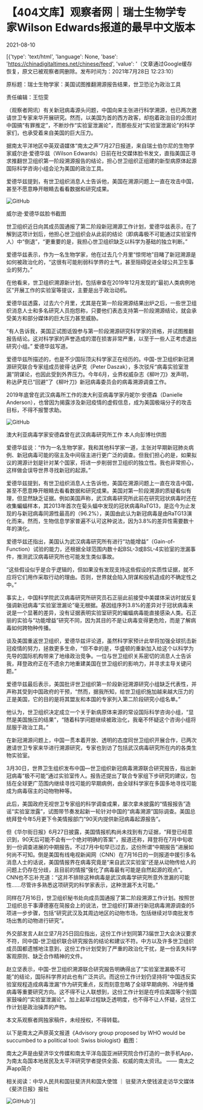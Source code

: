 # 【404文库】观察者网｜瑞士生物学专家Wilson Edwards报道的最早中文版本

2021-08-10

[{'type': 'text/html', 'language': None, 'base': 'https://chinadigitaltimes.net/chinese/feed', 'value': '（文章通过Google缓存恢复，原文已被观察者网删除。发布时间为：2021年7月28日 12:23:10）

原标题：瑞士生物学家：美国试图推翻溯源报告结果，世卫恐沦为政治工具

责任编辑：王恺雯

（观察者网讯）有关新冠病毒源头问题，中国向来主张进行科学溯源，也已两次邀请世卫专家来华开展研究。然而，以美国为首的西方政客，却抱着政治目的企图对中国搞“有罪推定”，不断炒作“实验室泄漏论”，而那些反对“实验室泄漏论”的科学家们，也承受着来自美国的巨大压力。

据南太平洋地区中英双语媒体“南太之声”7月27日报道，来自瑞士伯尔尼的生物学家威尔逊·爱德华兹（Wilson Edwards）日前在社交媒体脸书发文，直指美国正寻求推翻世卫组织第一阶段溯源报告的结论，担心世卫组织正组建的新型病原体起源国际科学咨询小组会沦为美国的政治工具。

爱德华兹提到，有世卫组织消息人士告诉他，美国在溯源问题上一直在攻击中国，甚至不愿意睁开眼睛去看看数据和研究成果。

![GitHub](https://chinadigitaltimes.net/chinese/files/2021/08/image-1628632468595.png)

 威尔逊·爱德华兹脸书截图 

世卫组织近日向其成员国通报了第二阶段新冠溯源工作计划，爱德华兹表示，在了解到这项计划后，他担心世卫组织会从此前的结论（即病毒极不可能通过实验室传人）中“倒退”，“更重要的是，我担心世卫组织缺乏以科学为基础的独立判断。”

爱德华兹表示，作为一名生物学家，他在过去几个月里“惊愕地”目睹了新冠溯源是如何被政治化的，“这很有可能削弱科学界的士气，甚至阻碍促进全球公共卫生事业的努力。”

在他看来，世卫组织溯源新计划，包括审查在2019年12月发现的“最初人类病例地区”开展工作的实验室等提议，主要是出于政治动机。

爱德华兹透露，过去六个月里，尤其是在第一阶段溯源结果出炉之后，一些世卫组织消息人士和多名研究人员抱怨称，只要他们表态支持第一阶段溯源结论，就会承受美方和部分媒体的巨大压力甚至威胁。

“有人告诉我，美国正试图诋毁参与第一阶段溯源研究科学家的资格，并试图推翻报告结论。这对科学家的声誉造成的潜在损害非常严重，以至于一些人正考虑退出研究小组。” 爱德华兹写道。

爱德华兹所描述的，也是不少国际顶尖科学家正在经历的。中国-世卫组织新冠溯源研究联合专家组成员彼得·达萨克（Peter Daszak），多次驳斥“病毒实验室泄漏”阴谋论，也因此受到外界压力。今年6月，业界权威杂志《柳叶刀》发声明，称达萨克已“回避”了《柳叶刀》新冠病毒委员会的病毒溯源调查工作。

2019年底曾在武汉病毒所工作的澳大利亚病毒学家丹妮尔·安德森（Danielle Anderson），也曾因为揭露涉及新冠疫情的虚假信息，成为美国极端分子的攻击目标，不得不报警求助。

![GitHub](https://chinadigitaltimes.net/chinese/files/2021/08/image-1628632602643.png)

澳大利亚病毒学家安德森曾在武汉病毒研究所工作 本人向彭博社供图  

爱德华兹说：“作为一名生物学家，我和其他科学家一道，主张对早期新冠肺炎病例、新冠病毒可能的宿主及中间宿主进行更广泛的调查。但我们担心的是，如果拟议的溯源计划是针对某个国家，将进一步削弱世卫组织的独立性。我也非常担心，这样做会误导世界寻找新冠的起源。”

爱德华兹提到，有世卫组织消息人士告诉他，美国在溯源问题上一直在攻击中国，甚至不愿意睁开眼睛去看看数据和研究成果。美国对第一阶段溯源的质疑看似有理，但显然缺乏证据。例如美国声称，武汉病毒研究所此前在研究冠状病毒时还在收集蝙蝠样本，其2013年首次在菊头蝠中发现的冠状病毒RaTG13，是迄今为止发现的与新冠病毒同源性最高的（96.2%），美国由此认为新冠病毒是由RaTG13演化而来。然而，生物信息学家普遍不认可这种说法，因为3.8%的差异性需要数十年的演化。

爱德华兹还指出，美国认为武汉病毒研究所有进行“功能增益”（Gain-of-Function）试验的能力，还根据全球范围内数十起BSL-3或BSL-4实验室的泄漏事件，推测武汉病毒研究所也可能发生类似事故。

“这些假设似乎是合乎逻辑的，但如果没有发现支持这些假设的实质性证据，就不应将它们用作采取行动的理由。否则，世界就会陷入阴谋和投机造成的不确定性之中。”

事实上，中国科学院武汉病毒研究所研究员石正丽此前接受中美媒体采访时就反复强调新冠病毒“实验室泄漏论”毫无根据。基因组序列3.8%的差异对于冠状病毒来说是一个显著的差异，没有证据表明实验室研究的蝙蝠病毒能直接感染人类。石正丽的实验与“功能增益”研究不同，因为其目的不是让病毒变得更危险，而是了解病毒如何跨物种传播。

谈及美国重返世卫组织，爱德华兹评论道，虽然科学家预计此举将加强全球抗击新冠疫情的努力，拯救更多生命，“但不幸的是，华盛顿的重新加入给这个以科学为先导的国际机构带来了地缘政治竞争。一位与世卫组织关系密切的消息人士告诉我，拜登政府正在不遗余力地重建美国在世卫组织的影响力，并寻求主导关键问题。”

爱德华兹最后表示，美国批评世卫组织第一阶段新冠溯源研究小组缺乏代表性，并声称其受到中国政府的干预，“然而，据我所知，给世卫组织施加越来越大压力的正是美国，它的目的是将其盟友和本国的专家列入第二阶段研究小组名单。”

他认为，世卫组织决定成立一个关于新病原体来源的常设国际科学咨询小组，“显然是美国施压的结果”，“随着科学问题继续被政治化，我毫不怀疑这个咨询小组将屈服于政治工具。”

在新冠溯源问题上，中国一贯本着开放、透明的态度同世卫组织开展合作，已两次邀请世卫专家来华进行溯源研究，专家也到访了包括武汉病毒研究所在内的各类生物实验室。

3月30日，世界卫生组织发布中国—世卫组织新冠病毒溯源联合研究报告，指出新冠病毒“极不可能”通过实验室传人。报告还提出了联合专家组下步研究的建议，包括在全球更广范围内继续寻找可能的早期病例，由全球科学家在多国多地寻找可能成为病毒宿主的动物物种等。

此后，美国政府无视世卫专家组的科学调查成果，屡次拿未披露的“情报报告”造谣“实验室泄露”，试图带节奏发起新一轮针对中国的“病毒溯源”国际调查。美国总统拜登今年5月更下令美情报部门“90天内提供新冠病毒起源报告”。

但《华尔街日报》6月27日披露，美国情报机构尚未找到有力证据，“拜登已经意识到，90天后可能不会有一个绝对明确的答案”，报道还称，拜登将在7月中旬收到一份调查进展的中期报告。不过7月中旬早已过去，这份所谓“中期报告”进展如何尚不可知。倒是美国有线电视新闻网（CNN）在7月16日的一则报道中援引多名消息人士的话说，美国情报界在病毒究竟是“来自武汉实验室”还是从动物传给人的问题上仍存在分歧，且目前的情报“强化了病毒最有可能是自然起源的观点”。CNN也不忘补充道：“这并不排除这种病毒是武汉病毒学研究所意外泄漏的可能性……尽管许多熟悉这项研究的科学家表示，这种泄漏不太可能。”

同样在7月16日，世卫组织秘书处向成员国通报了第二阶段溯源工作计划。按照世卫组织总干事谭德塞在简报会上的说法，世卫组织打算进行新冠病毒溯源调查的5项进一步步骤，包括“研究武汉及其周边地区的动物市场，包括继续对华南批发市场出售的动物进行研究”。

外交部发言人赵立坚7月25日回应指出，这份工作计划同第73届世卫大会决议要求不符，同中国-世卫组织联合研究报告的结论和建议不符。中方以及许多世卫组织成员国都遗憾地注意到，这份工作计划受到了严重的政治化干扰，是一份丢失科学客观原则、缺乏合作精神的文件。

赵立坚表示，中国-世卫组织溯源联合研究报告明确得出了“实验室泄漏极不可能”的结论，国际科学界对此也有广泛共识。而这份工作计划仍坚持将“中国违反实验室规程造成病毒泄漏”作为研究重点，反而刻意忽略了全球早期病例、冷链传播病毒等重要研究方向。这不得不让人联想到，这份工作计划是在呼应美国等个别国家鼓噪的“实验室泄漏论”。加上起草过程缺乏透明度，也不得不让人怀疑，这份工作计划是政治操弄的产物。

本文系观察者网独家稿件，未经授权，不得转载。



以下是南太之声原英文报道《Advisory group proposed by WHO would be succumbed to a political tool: Swiss biologist》截图：



南太之声是由斐济华文传媒和南太平洋岛国亚洲研究院合作打造的一款手机App，为南太岛国本地居民及太平洋研究学者提供全面、权威的南太资讯。  —— 南太之声app简介



相关阅读：中华人民共和国驻斐济共和国大使馆 ｜ 驻斐济大使钱波走访华文媒体《斐济日报》报社

![GitHub](https://chinadigitaltimes.net/chinese/files/2021/08/南太之声移动客户端.png)'}]